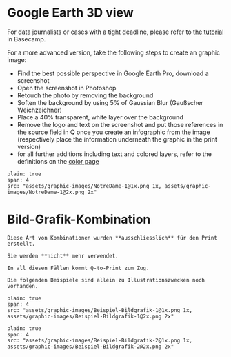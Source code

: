 # Google Earth 3D view

For data journalists or cases with a tight deadline, please refer to [the tutorial](https://3.basecamp.com/3500782/buckets/10878677/documents/1598132399#__recording_1793630293) in Basecamp.

For a more advanced version, take the following steps to create an graphic image:

- Find the best possible perspective in Google Earth Pro, download a screenshot
- Open the screenshot in Photoshop
- Retouch the photo by removing the background
- Soften the background by using 5% of Gaussian Blur (Gaußscher Weichzeichner)
- Place a 40% transparent, white layer over the background
- Remove the logo and text on the screenshot and put those references in the source field in Q once you create an infographic from the image (respectively place the information underneath the graphic in the print version)
- for all further additions including text and colored layers, refer to the definitions on the [color page](https://nzzdev.github.io/Storytelling-Styleguide/#/colors)

```image
plain: true
span: 4
src: "assets/graphic-images/NotreDame-1@1x.png 1x, assets/graphic-images/NotreDame-1@2x.png 2x"
```

# Bild-Grafik-Kombination

```hint|warning
Diese Art von Kombinationen wurden **ausschliesslich** für den Print erstellt.

Sie werden **nicht** mehr verwendet.

In all diesen Fällen kommt Q-to-Print zum Zug.

Die folgenden Beispiele sind allein zu Illustrationszwecken noch vorhanden.
```

```image
plain: true
span: 4
src: "assets/graphic-images/Beispiel-Bildgrafik-1@1x.png 1x, assets/graphic-images/Beispiel-Bildgrafik-1@2x.png 2x"
```

```image
plain: true
span: 4
src: "assets/graphic-images/Beispiel-Bildgrafik-2@1x.png 1x, assets/graphic-images/Beispiel-Bildgrafik-2@2x.png 2x"
```
